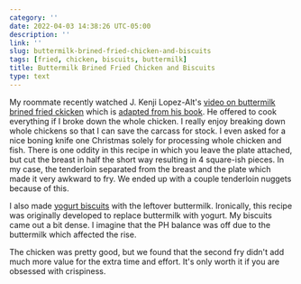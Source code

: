 ```yaml
---
category: ''
date: 2022-04-03 14:38:26 UTC-05:00
description: ''
link: ''
slug: buttermilk-brined-fried-chicken-and-biscuits
tags: [fried, chicken, biscuits, buttermilk]
title: Buttermilk Brined Fried Chicken and Biscuits
type: text
---
```

My roommate recently watched J. Kenji Lopez-Alt's [video on buttermilk brined fried ckicken](https://www.youtube.com/watch?v=n5nKYqvu29w) which is [adapted from his book](https://www.seriouseats.com/the-food-lab-southern-fried-chicken-recipe).
He offered to cook everything if I broke down the whole chicken. 
I really enjoy breaking down whole chickens so that I can save the carcass for stock.
I even asked for a nice boning knife one Christmas solely for processing whole chicken and fish.
There is one oddity in this recipe in which you leave the plate attached, but cut the breast in half the short way resulting in 4 square-ish pieces. 
In my case, the tenderloin separated from the breast and the plate which made it very awkward to fry. 
We ended up with a couple tenderloin nuggets because of this.

I also made [yogurt biscuits](https://www.seriouseats.com/light-and-fluffy-biscuit-recipe) with the leftover buttermilk.
Ironically, this recipe was originally developed to replace buttermilk with yogurt.
My biscuits came out a bit dense. I imagine that the PH balance was off due to the buttermilk which affected the rise.

The chicken was pretty good, but we found that the second fry didn't add much more value for the extra time and effort.
It's only worth it if you are obsessed with crispiness.